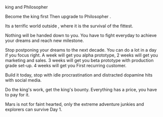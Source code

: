 king and Philosopher 

Become the king first
Then upgrade to Philosopher .

Its a terrific world outside , where it is the survival of the fittest. 

Nothing will be handed down to you. 
You have to fight everyday to achieve your dreams and reach new milestone. 

Stop postponing your dreams to the next decade. 
You can do a lot in a day if you focus right. 
A week will get you alpha prototype, 
2 weeks will get you marketing and sales.
3 weeks will get you beta prototype with production grade set-up. 
4 weeks will get you First recurring customer.

Build it today, stop with idle procrastination and distracted dopamine hits with social media.

Do the king's work, get the king's bounty. 
Everything has a price,  you have to pay for it.

Mars is not for faint hearted,  only the extreme adventure junkies and explorers can survive Day 1.